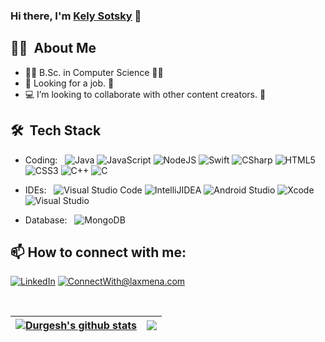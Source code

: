 ### Hi there, I'm [Kely Sotsky](https://github.com/kelysot) 👋

## 👩‍💼 &nbsp;About Me 
- 👩‍🎓 B.Sc. in Computer Science 👩‍💻
- 🏢 Looking for a job. 💼
- 💻 I’m looking to collaborate with other content creators. 👫

## 🛠 &nbsp;Tech Stack 
- Coding: &nbsp;
  ![Java](https://img.shields.io/badge/-Java-333333?style=flat&logo=java)
  ![JavaScript](https://img.shields.io/badge/-JavaScript-333333?style=flat&logo=javascript)
  ![NodeJS](https://img.shields.io/badge/-node.js-333333?style=flat&logo=node.js)
  ![Swift](https://img.shields.io/badge/-swift-333333?style=flat&logo=swift)
  ![CSharp](https://img.shields.io/badge/-C%23-333333?style=flat&logo=c-sharp&logoColor=6d4a80)
  ![HTML5](https://img.shields.io/badge/-HTML5-333333?style=flat-square&logo=html5)
  ![CSS3](https://img.shields.io/badge/-CSS3-333333?style=flat-square&logo=css3)
  ![C++](https://img.shields.io/badge/-C++-333333?style=flat&logo=C++)
  ![C](https://img.shields.io/badge/-C-333333?style=flat&logo=C)

- IDEs: &nbsp;
  ![Visual Studio Code](https://img.shields.io/badge/-Visual%20Studio%20Code-333333?style=flat&logo=Visual%20Studio%20Code)
  ![IntelliJIDEA](https://img.shields.io/badge/-IntelliJIDEA-333333?style=flat&logo=IntelliJIDEA)
  ![Android Studio](https://img.shields.io/badge/-Android%20Studio-333333?style=flat&logo=Android%20Studio)
  ![Xcode](https://img.shields.io/badge/-Xcode-333333?style=flat&logo=Xcode)
  ![Visual Studio](https://img.shields.io/badge/-Visual%20Studio-333333?style=flat&logo=Visual%20Studio)

- Database: &nbsp;
  ![MongoDB](https://img.shields.io/badge/-MongoDB-333333?style=flat&logo=MongoDB)


## 📫 How to connect with me: 

<a href="https://www.linkedin.com/in/kely-sotsky-95b7b5202/">![LinkedIn](https://img.shields.io/badge/LinkedIn-0077B5?style=for-the-badge&logo=linkedin&logoColor=white)</a> <a href="mailto:Kelysot@gmail.com">![ConnectWith@laxmena.com](https://img.shields.io/badge/Gmail-D14836?style=for-the-badge&logo=gmail&logoColor=white)</a> 

<br>

| <a href="https://github.com/anuraghazra/github-readme-stats"><img align="center" src="https://github-readme-stats.vercel.app/api?username=kelysot&show_icons=true&include_all_commits=true&theme=buefy&hide_border=true" alt="Durgesh's github stats" /></a> | <a href="https://github.com/anuraghazra/github-readme-stats"><img align="center" src="https://github-readme-stats.vercel.app/api/top-langs/?username=kelysot&layout=compact&theme=buefy&hide_border=true" /></a> |
| ------------- | ------------- |


